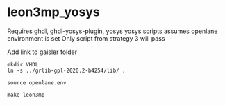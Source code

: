 # leon3mp_yosys

Requires ghdl, ghdl-yosys-plugin, yosys
yosys scripts assumes openlane environment is set
Only script from strategy 3 will pass

Add link to gaisler folder
```
mkdir VHDL
ln -s ../grlib-gpl-2020.2-b4254/lib/ .

source openlane.env

make leon3mp
